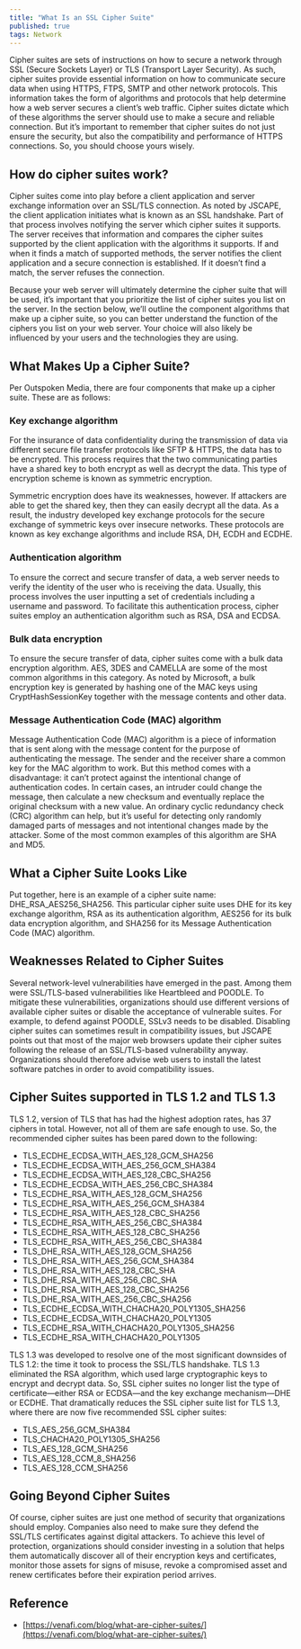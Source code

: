 ```yaml
---
title: "What Is an SSL Cipher Suite"
published: true
tags: Network
---
```


Cipher suites are sets of instructions on how to secure a network through SSL
(Secure Sockets Layer) or TLS (Transport Layer Security). As such, cipher
suites provide essential information on how to communicate secure data when
using HTTPS, FTPS, SMTP and other network protocols. This information takes
the form of algorithms and protocols that help determine how a web server
secures a client’s web traffic. Cipher suites dictate which of these
algorithms the server should use to make a secure and reliable connection. But
it’s important to remember that cipher suites do not just ensure the security,
but also the compatibility and performance of HTTPS connections. So, you
should choose yours wisely.

## How do cipher suites work?

Cipher suites come into play before a client application and server exchange
information over an SSL/TLS connection. As noted by JSCAPE, the client
application initiates what is known as an SSL handshake. Part of that process
involves notifying the server which cipher suites it supports. The server
receives that information and compares the cipher suites supported by the
client application with the algorithms it supports. If and when it finds a
match of supported methods, the server notifies the client application and a
secure connection is established. If it doesn’t find a match, the server
refuses the connection.

Because your web server will ultimately determine the cipher suite that will
be used, it’s important that you prioritize the list of cipher suites you list
on the server. In the section below, we’ll outline the component algorithms
that make up a cipher suite, so you can better understand the function of the
ciphers you list on your web server. Your choice will also likely be
influenced by your users and the technologies they are using.

## What Makes Up a Cipher Suite?

Per Outspoken Media, there are four components that make up a cipher suite. These are as follows:

### Key exchange algorithm

For the insurance of data confidentiality during the transmission of data via
different secure file transfer protocols like SFTP & HTTPS, the data has to be
encrypted. This process requires that the two communicating parties have a
shared key to both encrypt as well as decrypt the data. This type of
encryption scheme is known as symmetric encryption.

Symmetric encryption does have its weaknesses, however. If attackers are able
to get the shared key, then they can easily decrypt all the data. As a result,
the industry developed key exchange protocols for the secure exchange of
symmetric keys over insecure networks. These protocols are known as key
exchange algorithms and include RSA, DH, ECDH and ECDHE.

### Authentication algorithm

To ensure the correct and secure transfer of data, a web server needs to
verify the identity of the user who is receiving the data. Usually, this
process involves the user inputting a set of credentials including a username
and password. To facilitate this authentication process, cipher suites employ
an authentication algorithm such as RSA, DSA and ECDSA.

### Bulk data encryption

To ensure the secure transfer of data, cipher suites come with a bulk data
encryption algorithm. AES, 3DES and CAMELLA are some of the most common
algorithms in this category. As noted by Microsoft, a bulk encryption key is
generated by hashing one of the MAC keys using CryptHashSessionKey together
with the message contents and other data.

### Message Authentication Code (MAC) algorithm

Message Authentication Code (MAC) algorithm is a piece of information that is
sent along with the message content for the purpose of authenticating the
message. The sender and the receiver share a common key for the MAC algorithm
to work. But this method comes with a disadvantage: it can’t protect against
the intentional change of authentication codes. In certain cases, an intruder
could change the message, then calculate a new checksum and eventually replace
the original checksum with a new value. An ordinary cyclic redundancy check
(CRC) algorithm can help, but it’s useful for detecting only randomly damaged
parts of messages and not intentional changes made by the attacker. Some of
the most common examples of this algorithm are SHA and MD5.

## What a Cipher Suite Looks Like

Put together, here is an example of a cipher suite name:
DHE_RSA_AES256_SHA256. This particular cipher suite uses DHE for its key
exchange algorithm, RSA as its authentication algorithm, AES256 for its bulk
data encryption algorithm, and SHA256 for its Message Authentication Code
(MAC) algorithm.

## Weaknesses Related to Cipher Suites

Several network-level vulnerabilities have emerged in the past. Among them
were SSL/TLS-based vulnerabilities like Heartbleed and POODLE. To mitigate
these vulnerabilities, organizations should use different versions of
available cipher suites or disable the acceptance of vulnerable suites. For
example, to defend against POODLE, SSLv3 needs to be disabled. Disabling
cipher suites can sometimes result in compatibility issues, but JSCAPE points
out that most of the major web browsers update their cipher suites following
the release of an SSL/TLS-based vulnerability anyway. Organizations should
therefore advise web users to install the latest software patches in order to
avoid compatibility issues.

## Cipher Suites supported in TLS 1.2 and TLS 1.3

TLS 1.2, version of TLS that has had the highest adoption rates, has 37
ciphers in total. However, not all of them are safe enough to use. So, the
recommended cipher suites has been pared down to the following:

- TLS_ECDHE_ECDSA_WITH_AES_128_GCM_SHA256
- TLS_ECDHE_ECDSA_WITH_AES_256_GCM_SHA384
- TLS_ECDHE_ECDSA_WITH_AES_128_CBC_SHA256
- TLS_ECDHE_ECDSA_WITH_AES_256_CBC_SHA384
- TLS_ECDHE_RSA_WITH_AES_128_GCM_SHA256
- TLS_ECDHE_RSA_WITH_AES_256_GCM_SHA384
- TLS_ECDHE_RSA_WITH_AES_128_CBC_SHA256
- TLS_ECDHE_RSA_WITH_AES_256_CBC_SHA384
- TLS_ECDHE_RSA_WITH_AES_128_CBC_SHA256
- TLS_ECDHE_RSA_WITH_AES_256_CBC_SHA384
- TLS_DHE_RSA_WITH_AES_128_GCM_SHA256
- TLS_DHE_RSA_WITH_AES_256_GCM_SHA384
- TLS_DHE_RSA_WITH_AES_128_CBC_SHA
- TLS_DHE_RSA_WITH_AES_256_CBC_SHA
- TLS_DHE_RSA_WITH_AES_128_CBC_SHA256
- TLS_DHE_RSA_WITH_AES_256_CBC_SHA256
- TLS_ECDHE_ECDSA_WITH_CHACHA20_POLY1305_SHA256
- TLS_ECDHE_ECDSA_WITH_CHACHA20_POLY1305
- TLS_ECDHE_RSA_WITH_CHACHA20_POLY1305_SHA256
- TLS_ECDHE_RSA_WITH_CHACHA20_POLY1305

TLS 1.3 was developed to resolve one of the most significant downsides of TLS
1.2: the time it took to process the SSL/TLS handshake. TLS 1.3 eliminated the
RSA algorithm, which used large cryptographic keys to encrypt and decrypt
data. So, SSL cipher suites no longer list the type of certificate—either RSA
or ECDSA—and the key exchange mechanism—DHE or ECDHE. That dramatically
reduces the SSL cipher suite list for TLS 1.3, where there are now five
recommended SSL cipher suites:

- TLS_AES_256_GCM_SHA384
- TLS_CHACHA20_POLY1305_SHA256
- TLS_AES_128_GCM_SHA256
- TLS_AES_128_CCM_8_SHA256
- TLS_AES_128_CCM_SHA256

## Going Beyond Cipher Suites

Of course, cipher suites are just one method of security that organizations
should employ. Companies also need to make sure they defend the SSL/TLS
certificates against digital attackers. To achieve this level of protection,
organizations should consider investing in a solution that helps them
automatically discover all of their encryption keys and certificates, monitor
those assets for signs of misuse, revoke a compromised asset and renew
certificates before their expiration period arrives.

## Reference

- [https://venafi.com/blog/what-are-cipher-suites/](https://venafi.com/blog/what-are-cipher-suites/)